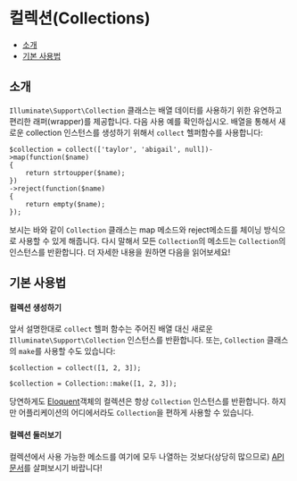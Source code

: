 # 컬렉션(Collections)

- [소개](#introduction)
- [기본 사용법](#basic-usage)

<a name="introduction"></a>
## 소개

`Illuminate\Support\Collection` 클래스는 배열 데이터를 사용하기 위한 유연하고 편리한 래퍼(wrapper)를 제공합니다. 다음 사용 예를 확인하십시오. 배열을 통해서 새로운 collection 인스턴스를 생성하기 위해서 `collect` 헬퍼함수를 사용합니다:

	$collection = collect(['taylor', 'abigail', null])->map(function($name)
	{
		return strtoupper($name);
	})
	->reject(function($name)
	{
		return empty($name);
	});


보시는 바와 같이 `Collection` 클래스는 map 메소드와 reject메소드를 체이닝 방식으로 사용할 수 있게 해줍니다. 다시 말해서 모든 `Collection`의 메소드는 `Collection`의 인스턴스를 반환합니다. 더 자세한 내용을 원하면 다음을 읽어보세요!

<!--chak-comment-컬렉션(Collections)-소개-->

<a name="basic-usage"></a>
## 기본 사용법

#### 컬렉션 생성하기

앞서 설명한대로 `collect` 헬퍼 함수는 주어진 배열 대신 새로운 `Illuminate\Support\Collection` 인스턴스를 반환합니다. 또는, `Collection` 클래스의 `make`를 사용할 수도 있습니다:

	$collection = collect([1, 2, 3]);

	$collection = Collection::make([1, 2, 3]);

당연하게도 [Eloquent](/docs/5.0/eloquent)객체의 컬렉션은 항상 `Collection` 인스턴스를 반환합니다. 하지만 어플리케이션의 어디에서라도 `Collection`을 편하게 사용할 수 있습니다.

#### 컬렉션 둘러보기

컬렉션에서 사용 가능한 메소드를 여기에 모두 나열하는 것보다(상당히 많으므로) [API 문서](http://laravel.com/api/master/Illuminate/Support/Collection.html)를 살펴보시기 바랍니다!

<!--chak-comment-컬렉션(Collections)-기본 사용법-->
